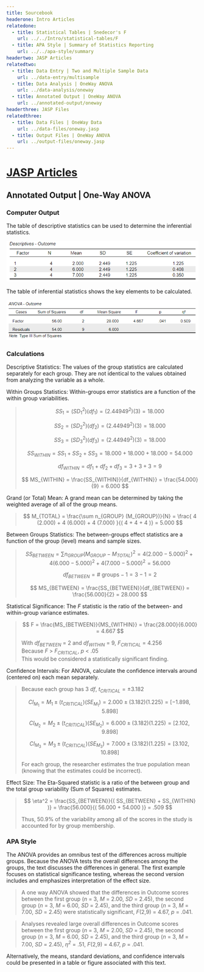 ```yaml
---
title: Sourcebook
headerone: Intro Articles
relatedone:
  - title: Statistical Tables | Snedecor's F
    url: ../../Intro/statistical-tables/F
  - title: APA Style | Summary of Statistics Reporting
    url: ../../apa-style/summary
headertwo: JASP Articles
relatedtwo:
  - title: Data Entry | Two and Multiple Sample Data
    url: ../data-entry/multisample
  - title: Data Analysis | OneWay ANOVA
    url: ../data-analysis/oneway
  - title: Annotated Output | OneWay ANOVA
    url: ../annotated-output/oneway
headerthree: JASP Files
relatedthree:
  - title: Data Files | OneWay Data
    url: ../data-files/oneway.jasp
  - title: Output Files | OneWay ANOVA
    url: ../output-files/oneway.jasp
---
```


# [JASP Articles](../index.md)

## Annotated Output | One-Way ANOVA

### Computer Output

The table of descriptive statistics can be used to determine the inferential statistics.

![Screenshot of descriptive table](oneway2.png)

The table of inferential statistics shows the key elements to be calculated.

![Screenshot of inferential table](oneway3.png)

### Calculations

Descriptive Statistics: The values of the group statistics are calculated separately for each group. They are not identical to the values obtained from analyzing the variable as a whole.

Within Groups Statistics: Within-groups error statistics are a function of the within group variabilities.

> $$ SS_1 = ( SD_1^2 ) ( df_1 ) = ( 2.44949^2 ) ( 3 ) = 18.000 $$
>
> $$ SS_2 = ( SD_2^2 ) ( df_2 ) = ( 2.44949^2 ) ( 3 ) = 18.000 $$
>
> $$ SS_3 = ( SD_3^2 ) ( df_3) = ( 2.44949^2 ) ( 3 ) = 18.000 $$
>
> $$ SS_{WITHIN} = SS_1 + SS_2 + SS_3 = 18.000 + 18.000 + 18.000 = 54.000 $$
>
> $$ df_{WITHIN} = df_1 + df_2 + df_3 = 3 + 3 + 3 = 9 $$
>
> $$ MS_{WITHIN} = \frac{SS_{WITHIN}}{df_{WITHIN}} = \frac{54.000}{9} = 6.000 $$

Grand (or Total) Mean: A grand mean can be determined by taking the weighted average of all of the group means.

> $$ M_{TOTAL} = \frac{\sum n_{GROUP} (M_{GROUP})}{N} = \frac{ 4 (2.000) + 4 (6.000) + 4 (7.000) }{( 4 + 4 + 4 )} = 5.000 $$

Between Groups Statistics: The between-groups effect statistics are a function of the group (level) means and sample sizes.

> $$ SS_{BETWEEN} = \sum n_{GROUP} (M_{GROUP} - M_{TOTAL})^2 = 4 ( 2.000 - 5.000 )^2 + 4 ( 6.000 - 5.000 )^2 + 4 ( 7.000 - 5.000 )^2 = 56.000  $$
>
> $$ df_{BETWEEN} = \text{# groups} − 1 = 3 − 1 = 2 $$
>
> $$ MS_{BETWEEN} = \frac{SS_{BETWEEN}}{df_{BETWEEN}} = \frac{56.000}{2} = 28.000 $$

Statistical Significance: The *F* statistic is the ratio of the between- and within-group variance estimates. 

> $$ F = \frac{MS_{BETWEEN}}{MS_{WITHIN}} = \frac{28.000}{6.000} = 4.667 $$
>
> With *df<sub>BETWEEN</sub>* = 2 and *df<sub>WITHIN</sub>* = 9, *F<sub>CRITICAL</sub>* = 4.256  
> Because *F* > *F<sub>CRITICAL</sub>*, *p* < .05  
> This would be considered a statistically significant finding.

Confidence Intervals: For ANOVA, calculate the confidence intervals around (centered on) each mean separately.

> Because each group has 3 *df*, *t<sub>CRITICAL</sub>* = ±3.182 
> 
> $$ CI_{M_1} = M_1 \pm (t_{CRITICAL}) (SE_{M_1}) = 2.000 \pm (3.182) (1.225) = [ −1.898, 5.898 ] $$
>
> $$ CI_{M_2} = M_2 \pm (t_{CRITICAL}) (SE_{M_2}) = 6.000 \pm (3.182) (1.225) = [ 2.102, 9.898 ] $$
>
> $$ CI_{M_3} = M_3 \pm (t_{CRITICAL}) (SE_{M_3}) = 7.000 \pm (3.182) (1.225) = [ 3.102, 10.898 ] $$
>
> For each group, the researcher estimates the true population mean (knowing that the estimates could be incorrect).

Effect Size: The Eta-Squared statistic is a ratio of the between group and the total group variability (Sum of Squares) estimates.

> $$ \eta^2 = \frac{SS_{BETWEEN}}{( SS_{BETWEEN} + SS_{WITHIN} )} = \frac{56.000}{( 56.000 + 54.000 )} = .509 $$
>
> Thus, 50.9% of the variability among all of the scores in the study is accounted for by group membership.

### APA Style

The ANOVA provides an omnibus test of the differences across multiple groups. Because the ANOVA tests the overall differences among the groups, the text discusses the differences in general. The first example focuses on statistical significance testing, whereas the second version includes and emphasizes interpretation of the effect size. 

> A one way ANOVA showed that the differences in Outcome scores between the first group (*n* = 3, *M* = 2.00, *SD* = 2.45), the second group (*n* = 3, *M* = 6.00, *SD* = 2.45), and the third group (*n* = 3, *M* = 7.00, *SD* = 2.45) were statistically significant, *F*(2,9) = 4.67, *p* = .041.

> Analyses revealed large overall differences in Outcome scores between the first group (*n* = 3, *M* = 2.00, *SD* = 2.45), the second group (*n* = 3, *M* = 6.00, *SD* = 2.45), and the third group (*n* = 3, *M* = 7.00, *SD* = 2.45), *η<sup>2</sup>* = .51, *F*(2,9) = 4.67, *p* = .041.

Alternatively, the means, standard deviations, and confidence intervals could be presented in a table or figure associated with this text.
